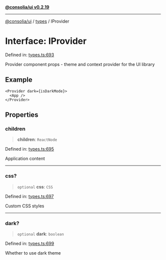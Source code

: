 [**@consolia/ui v0.2.19**](../../README.md)

***

[@consolia/ui](../../README.md) / [types](../README.md) / IProvider

# Interface: IProvider

Defined in: [types.ts:693](https://github.com/consolia-io/ui/blob/main/src/types.ts#L693)

Provider component props - theme and context provider for the UI library

## Example

```tsx
<Provider dark={isDarkMode}>
  <App />
</Provider>
```

## Properties

### children

> **children**: `ReactNode`

Defined in: [types.ts:695](https://github.com/consolia-io/ui/blob/main/src/types.ts#L695)

Application content

***

### css?

> `optional` **css**: `CSS`

Defined in: [types.ts:697](https://github.com/consolia-io/ui/blob/main/src/types.ts#L697)

Custom CSS styles

***

### dark?

> `optional` **dark**: `boolean`

Defined in: [types.ts:699](https://github.com/consolia-io/ui/blob/main/src/types.ts#L699)

Whether to use dark theme
